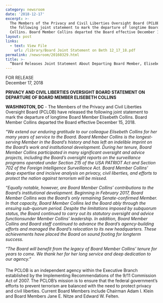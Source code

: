 ```yaml
---
category: newsroom
date: '2018-12-17'
excerpt: >-
  The Members of the Privacy and Civil Liberties Oversight Board (PCLOB) have released 
  the following joint statement to mark the departure of longtime Board Member Elisebeth 
  Collins. Board Member Collins departed the Board effective December 15, 2018.
layout: post
links:
  - text: View File
    url: /library/Board Joint Statement on Beth 12_17_18.pdf
permalink: /newsroom/20160329.html
title: >-
  “Board Releases Joint Statement About Departing Board Member, Elisebeth Collins.”
---
```

FOR RELEASE  
December 17, 2018

**PRIVACY AND CIVIL LIBERTIES OVERSIGHT BOARD STATEMENT ON DEPARTURE OF BOARD MEMBER ELISEBETH COLLINS**

**WASHINGTON, DC** - The Members of the Privacy and Civil Liberties Oversight
Board (PCLOB) have released the following joint statement to mark the departure of longtime
Board Member Elisebeth Collins. Board Member Collins departed the Board effective December 15, 2018.

*“We extend our enduring gratitude to our colleague Elisebeth Collins for her many years
of service to the Board. Board Member Collins is the longest-serving Member in the Board’s
history and has left an indelible imprint on the Board’s work and institutional development.
During her tenure, Board Member Collins participated in many significant oversight and advice
projects, including the Board’s oversight reports on the surveillance programs operated under
Section 215 of the USA PATRIOT Act and Section 702 of the Foreign Intelligence Surveillance
Act. Board Member Collins’ deep expertise and incisive analysis on privacy, civil liberties, and
efforts to protect the nation against terrorism will be missed.*

*“Equally notable, however, are Board Member Collins’ contributions to the Board’s
institutional development. Beginning in February 2017, Board Member Collins was the Board’s
only remaining Senate-confirmed Member. In that capacity, Board Member Collins led the
Board ably through the ensuing sub-quorum period. Despite the limitations imposed by subquorum status, the Board continued to carry out its statutory oversight and advice functionsunder Member Collins’ leadership. In addition, Board Member Collins and Board staff
continued to advance the Board’s agency-building efforts and managed the Board’s relocation
to its new headquarters. These achievements have placed the Board on sound footing for longterm success.*

*“The Board will benefit from the legacy of Board Member Collins’ tenure for years to
come. We thank her for her long service and deep dedication to our agency.”*

####

The PCLOB is an independent agency within the Executive Branch established by the
Implementing Recommendations of the 9/11 Commission Act of 2007. The PCLOB’s mission is
to ensure that the federal government’s efforts to prevent terrorism are balanced with the need to
protect privacy and civil liberties. Current Board Members include Chairman Adam I. Klein and
Board Members Jane E. Nitze and Edward W. Felten. 

